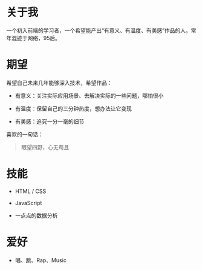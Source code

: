 # 关于我
一个初入前端的学习者，一个希望能产出“有意义、有温度、有美感”作品的人。常年混迹于网络，95后。

# 期望
希望自己未来几年能够深入技术，希望作品：

* 有意义：关注实际应用场景、去解决实际的一些问题，哪怕很小

* 有温度：保留自己的三分钟热度，想办法让它变现

* 有美感：追究一分一毫的细节

喜欢的一句话：
> 眼望四野，心无苟且

# 技能

- HTML / CSS

- JavaScript

- 一点点的数据分析

# 爱好

- 唱、跳、Rap、Music

